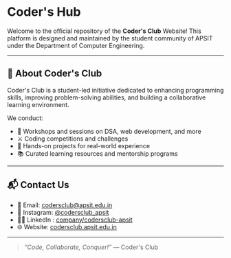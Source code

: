 # Coder's Hub
 
Welcome to the official repository of the **Coder's Club** Website! This platform is designed and maintained by the student community of APSIT under the Department of Computer Engineering.

---

## 🚀 About Coder's Club
Coder's Club is a student-led initiative dedicated to enhancing programming skills, improving problem-solving abilities, and building a collaborative learning environment.

We conduct:
- 🧠 Workshops and sessions on DSA, web development, and more
- ⚔️ Coding competitions and challenges
- 🧰 Hands-on projects for real-world experience
- 📚 Curated learning resources and mentorship programs

---

## 📬 Contact Us
- 📧 Email: codersclub@apsit.edu.in
- 📸 Instagram: [@codersclub_apsit](https://instagram.com/codersclub_apsit)
- 🧑‍💼 LinkedIn : [company/codersclub-apsit](https://www.linkedin.com/company/codersclub-apsit/)
- 🌐 Website: [codersclub.apsit.edu.in](https://codersclub.apsit.edu.in/)

---

> _“Code, Collaborate, Conquer!”_ — Coder's Club 
